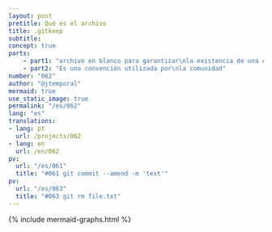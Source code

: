 ```yaml
---
layout: post
pretitle: Qué es el archivo
title: .gitkeep
subtitle:
concept: true
parts:
    - part1: "archivo en blanco para garantizar\nla existencia de una carpeta vacía"
    - part2: "Es una convención utilizada por\nla comunidad"
number: "062"
author: "@jtemporal"
mermaid: true
use_static_image: true
permalink: "/es/062"
lang: "es"
translations:
- lang: pt
  url: /projects/062
- lang: en
  url: /en/062
pv:
  url: "/es/061"
  title: "#061 git commit --amend -m 'text'"
pv:
  url: "/es/063"
  title: "#063 git rm file.txt"
---
```


{% include mermaid-graphs.html %}
